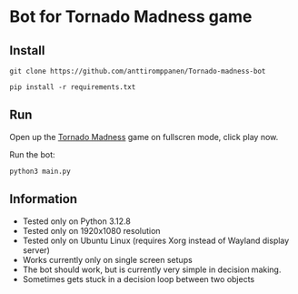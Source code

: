 # Bot for Tornado Madness game

## Install

```console
git clone https://github.com/anttiromppanen/Tornado-madness-bot
```

```console
pip install -r requirements.txt
```

## Run

Open up the [Tornado Madness](https://www.crazygames.com/game/tornado-madness) game on fullscren mode, click play now.

Run the bot:

```console
python3 main.py
```

## Information

- Tested only on Python 3.12.8
- Tested only on 1920x1080 resolution
- Tested only on Ubuntu Linux (requires Xorg instead of Wayland display server)
- Works currently only on single screen setups
- The bot should work, but is currently very simple in decision making.
- Sometimes gets stuck in a decision loop between two objects
